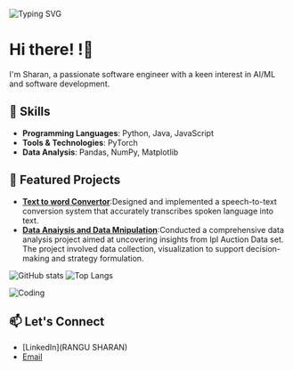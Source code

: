

![Typing SVG](https://readme-typing-svg.herokuapp.com?color=blue&lines=Welcome+to+my+GitHub+Profile;I'm+a+Rangu+Sharan;I+love+AI/ML+and+coding;passionate+about+coding)


 # Hi there! !👋




I'm Sharan, a passionate software engineer with a keen interest in AI/ML and software development.

## 🚀 Skills
- **Programming Languages**: Python, Java, JavaScript
- **Tools & Technologies**: PyTorch
- **Data Analysis**: Pandas, NumPy, Matplotlib




## 🌟 Featured Projects
- **[Text to word Convertor](https://github.com/Rangu-Sharan/Speech_to_Text_convertor/blob/main/speechtotextrecognisation.py)**:Designed and implemented a speech-to-text conversion system that accurately transcribes spoken language into text.
- **[Data Anaiysis and Data Mnipulation](https://github.com/Rangu-Sharan/Data-Analysis-and-Data-Manipulation/blob/main/Data%20Analysis%20and%20Manipulation.ipynb)**:Conducted a comprehensive data analysis project aimed at uncovering insights from Ipl Auction Data set. The project 
involved data collection, visualization to support decision-making and strategy formulation.



![GitHub stats](https://github-readme-stats.vercel.app/api?username=Rangu-Sharan&show_icons=true&theme=radical)
![Top Langs](https://github-readme-stats.vercel.app/api/top-langs/?username=Rangu-Sharan&layout=compact&theme=radical)

![Coding](https://media.giphy.com/media/ZVik7pBtu9dNS/giphy.gif)


## 📫 Let's Connect
- [LinkedIn](RANGU SHARAN)
- [Email](sharanrangu18@gmail.com)


